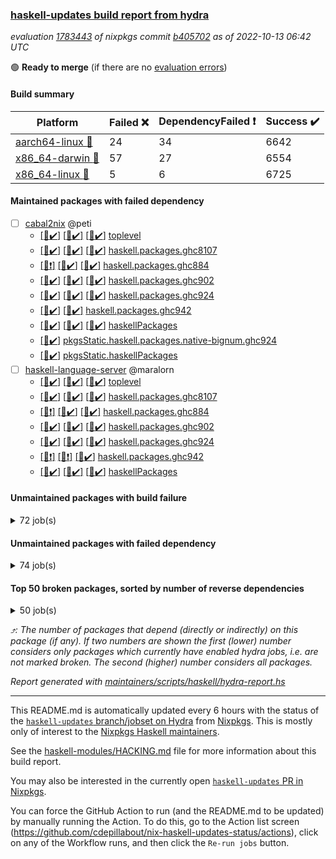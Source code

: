### [haskell-updates build report from hydra](https://hydra.nixos.org/jobset/nixpkgs/haskell-updates)
*evaluation [1783443](https://hydra.nixos.org/eval/1783443) of nixpkgs commit [b405702](https://github.com/NixOS/nixpkgs/commits/b405702c7fd59eff47d90246128c320c28996c7c) as of 2022-10-13 06:42 UTC*

:green_circle: **Ready to merge** (if there are no [evaluation errors](https://hydra.nixos.org/jobset/nixpkgs/haskell-updates))

#### Build summary

 | Platform | Failed :x: | DependencyFailed :heavy_exclamation_mark: | Success :heavy_check_mark: | 
 | --- | --- | --- | --- | 
 | [aarch64-linux :iphone:](https://hydra.nixos.org/eval/1783443?filter=.aarch64-linux) | 24 | 34 | 6642 | 
 | [x86_64-darwin :apple:](https://hydra.nixos.org/eval/1783443?filter=.x86_64-darwin) | 57 | 27 | 6554 | 
 | [x86_64-linux :penguin:](https://hydra.nixos.org/eval/1783443?filter=.x86_64-linux) | 5 | 6 | 6725 | 
#### Maintained packages with failed dependency
- [ ] [cabal2nix](https://hydra.nixos.org/eval/1783443?filter=cabal2nix) @peti
  - [[:iphone::heavy_check_mark:]](https://hydra.nixos.org/build/194839080) [[:apple::heavy_check_mark:]](https://hydra.nixos.org/build/194828679) [[:penguin::heavy_check_mark:]](https://hydra.nixos.org/build/194831332) [toplevel](https://hydra.nixos.org/eval/1783443?filter=cabal2nix)
  - [[:iphone::heavy_check_mark:]](https://hydra.nixos.org/build/194847457) [[:apple::heavy_check_mark:]](https://hydra.nixos.org/build/194843146) [[:penguin::heavy_check_mark:]](https://hydra.nixos.org/build/194838402) [haskell.packages.ghc8107](https://hydra.nixos.org/eval/1783443?filter=haskell.packages.ghc8107.cabal2nix)
  - [[:iphone::heavy_exclamation_mark:]](https://hydra.nixos.org/build/194841069) [[:apple::heavy_check_mark:]](https://hydra.nixos.org/build/194832881) [[:penguin::heavy_check_mark:]](https://hydra.nixos.org/build/194834553) [haskell.packages.ghc884](https://hydra.nixos.org/eval/1783443?filter=haskell.packages.ghc884.cabal2nix)
  - [[:iphone::heavy_check_mark:]](https://hydra.nixos.org/build/194831380) [[:apple::heavy_check_mark:]](https://hydra.nixos.org/build/194828168) [[:penguin::heavy_check_mark:]](https://hydra.nixos.org/build/194828959) [haskell.packages.ghc902](https://hydra.nixos.org/eval/1783443?filter=haskell.packages.ghc902.cabal2nix)
  - [[:iphone::heavy_check_mark:]](https://hydra.nixos.org/build/194846741) [[:apple::heavy_check_mark:]](https://hydra.nixos.org/build/194840011) [[:penguin::heavy_check_mark:]](https://hydra.nixos.org/build/194830971) [haskell.packages.ghc924](https://hydra.nixos.org/eval/1783443?filter=haskell.packages.ghc924.cabal2nix)
  -  [[:apple::heavy_check_mark:]](https://hydra.nixos.org/build/194839214) [[:penguin::heavy_check_mark:]](https://hydra.nixos.org/build/194838473) [haskell.packages.ghc942](https://hydra.nixos.org/eval/1783443?filter=haskell.packages.ghc942.cabal2nix)
  - [[:iphone::heavy_check_mark:]](https://hydra.nixos.org/build/194828184) [[:apple::heavy_check_mark:]](https://hydra.nixos.org/build/194827872) [[:penguin::heavy_check_mark:]](https://hydra.nixos.org/build/194830010) [haskellPackages](https://hydra.nixos.org/eval/1783443?filter=haskellPackages.cabal2nix)
  -   [[:penguin::heavy_check_mark:]](https://hydra.nixos.org/build/194841527) [pkgsStatic.haskell.packages.native-bignum.ghc924](https://hydra.nixos.org/eval/1783443?filter=pkgsStatic.haskell.packages.native-bignum.ghc924.cabal2nix)
  -   [[:penguin::heavy_check_mark:]](https://hydra.nixos.org/build/194836596) [pkgsStatic.haskellPackages](https://hydra.nixos.org/eval/1783443?filter=pkgsStatic.haskellPackages.cabal2nix)
- [ ] [haskell-language-server](https://hydra.nixos.org/eval/1783443?filter=haskell-language-server) @maralorn
  - [[:iphone::heavy_check_mark:]](https://hydra.nixos.org/build/194830211) [[:apple::heavy_check_mark:]](https://hydra.nixos.org/build/194845421) [[:penguin::heavy_check_mark:]](https://hydra.nixos.org/build/194845388) [toplevel](https://hydra.nixos.org/eval/1783443?filter=haskell-language-server)
  - [[:iphone::heavy_check_mark:]](https://hydra.nixos.org/build/194844373) [[:apple::heavy_check_mark:]](https://hydra.nixos.org/build/194847526) [[:penguin::heavy_check_mark:]](https://hydra.nixos.org/build/194844083) [haskell.packages.ghc8107](https://hydra.nixos.org/eval/1783443?filter=haskell.packages.ghc8107.haskell-language-server)
  - [[:iphone::heavy_exclamation_mark:]](https://hydra.nixos.org/build/194838525) [[:apple::heavy_check_mark:]](https://hydra.nixos.org/build/194841290) [[:penguin::heavy_check_mark:]](https://hydra.nixos.org/build/194847881) [haskell.packages.ghc884](https://hydra.nixos.org/eval/1783443?filter=haskell.packages.ghc884.haskell-language-server)
  - [[:iphone::heavy_check_mark:]](https://hydra.nixos.org/build/194836784) [[:apple::heavy_check_mark:]](https://hydra.nixos.org/build/194835598) [[:penguin::heavy_check_mark:]](https://hydra.nixos.org/build/194843414) [haskell.packages.ghc902](https://hydra.nixos.org/eval/1783443?filter=haskell.packages.ghc902.haskell-language-server)
  - [[:iphone::heavy_check_mark:]](https://hydra.nixos.org/build/194844179) [[:apple::heavy_check_mark:]](https://hydra.nixos.org/build/194838443) [[:penguin::heavy_check_mark:]](https://hydra.nixos.org/build/194841439) [haskell.packages.ghc924](https://hydra.nixos.org/eval/1783443?filter=haskell.packages.ghc924.haskell-language-server)
  - [[:iphone::heavy_exclamation_mark:]](https://hydra.nixos.org/build/194836424) [[:apple::heavy_exclamation_mark:]](https://hydra.nixos.org/build/194847869) [[:penguin::heavy_check_mark:]](https://hydra.nixos.org/build/194847291) [haskell.packages.ghc942](https://hydra.nixos.org/eval/1783443?filter=haskell.packages.ghc942.haskell-language-server)
  - [[:iphone::heavy_check_mark:]](https://hydra.nixos.org/build/194848394) [[:apple::heavy_check_mark:]](https://hydra.nixos.org/build/194839481) [[:penguin::heavy_check_mark:]](https://hydra.nixos.org/build/194838790) [haskellPackages](https://hydra.nixos.org/eval/1783443?filter=haskellPackages.haskell-language-server)
#### Unmaintained packages with build failure
<details><summary>72 job(s) </summary>

- [ ] [[:iphone::x:]](https://hydra.nixos.org/build/194839227) [[:apple::heavy_check_mark:]](https://hydra.nixos.org/build/194843520) [[:penguin::heavy_check_mark:]](https://hydra.nixos.org/build/194842676) [haskellPackages.OrderedBits](https://hydra.nixos.org/eval/1783443?filter=haskellPackages.OrderedBits)  :arrow_heading_up: 5 | 36
- [ ] [[:iphone::heavy_check_mark:]](https://hydra.nixos.org/build/194842301) [[:apple::x:]](https://hydra.nixos.org/build/194844682) [[:penguin::heavy_check_mark:]](https://hydra.nixos.org/build/194841823) [haskellPackages.persistent-postgresql](https://hydra.nixos.org/eval/1783443?filter=haskellPackages.persistent-postgresql)  :arrow_heading_up: 5 | 23
- [ ] [[:iphone::x:]](https://hydra.nixos.org/build/194832377) [[:apple::x:]](https://hydra.nixos.org/build/194833262) [[:penguin::x:]](https://hydra.nixos.org/build/194846378) [haskellPackages.hasql-transaction-io](https://hydra.nixos.org/eval/1783443?filter=haskellPackages.hasql-transaction-io)  :arrow_heading_up: 5 | 5
- [ ] [[:iphone::x:]](https://hydra.nixos.org/build/194841385) [[:apple::heavy_check_mark:]](https://hydra.nixos.org/build/194839882) [[:penguin::heavy_check_mark:]](https://hydra.nixos.org/build/194836509) [haskellPackages.hw-json-simd](https://hydra.nixos.org/eval/1783443?filter=haskellPackages.hw-json-simd)  :arrow_heading_up: 4 | 8
- [ ] [[:iphone::x:]](https://hydra.nixos.org/build/194839728) [[:apple::heavy_check_mark:]](https://hydra.nixos.org/build/194837107) [[:penguin::heavy_check_mark:]](https://hydra.nixos.org/build/194846912) [haskellPackages.hw-simd](https://hydra.nixos.org/eval/1783443?filter=haskellPackages.hw-simd)  :arrow_heading_up: 4 | 8
- [ ] [[:iphone::x:]](https://hydra.nixos.org/build/194841391) [[:apple::heavy_check_mark:]](https://hydra.nixos.org/build/194846332) [[:penguin::heavy_check_mark:]](https://hydra.nixos.org/build/194844735) [haskellPackages.long-double](https://hydra.nixos.org/eval/1783443?filter=haskellPackages.long-double)  :arrow_heading_up: 2 | 2
- [ ] [[:iphone::x:]](https://hydra.nixos.org/build/194848276) [[:apple::x:]](https://hydra.nixos.org/build/194848357) [[:penguin::heavy_check_mark:]](https://hydra.nixos.org/build/194846076) [haskellPackages.quic](https://hydra.nixos.org/eval/1783443?filter=haskellPackages.quic)  :arrow_heading_up: 2 | 2
- [ ] [[:iphone::x:]](https://hydra.nixos.org/build/194830647) [[:apple::heavy_check_mark:]](https://hydra.nixos.org/build/194845397) [[:penguin::heavy_check_mark:]](https://hydra.nixos.org/build/194834363) [haskellPackages.freetype2](https://hydra.nixos.org/eval/1783443?filter=haskellPackages.freetype2)  :arrow_heading_up: 1 | 8
- [ ] [[:iphone::x:]](https://hydra.nixos.org/build/194832557) [[:apple::x:]](https://hydra.nixos.org/build/194838170) [[:penguin::heavy_check_mark:]](https://hydra.nixos.org/build/194831937) [haskellPackages.easytensor](https://hydra.nixos.org/eval/1783443?filter=haskellPackages.easytensor)  :arrow_heading_up: 1 | 1
- [ ] [[:iphone::x:]](https://hydra.nixos.org/build/194841001) [[:apple::heavy_check_mark:]](https://hydra.nixos.org/build/194832775) [[:penguin::heavy_check_mark:]](https://hydra.nixos.org/build/194833038) [haskellPackages.nlopt-haskell](https://hydra.nixos.org/eval/1783443?filter=haskellPackages.nlopt-haskell)  :arrow_heading_up: 1 | 1
- [ ] [[:iphone::heavy_check_mark:]](https://hydra.nixos.org/build/194840409) [[:apple::x:]](https://hydra.nixos.org/build/194842783) [[:penguin::heavy_check_mark:]](https://hydra.nixos.org/build/194829118) [haskellPackages.openal-ffi](https://hydra.nixos.org/eval/1783443?filter=haskellPackages.openal-ffi)  :arrow_heading_up: 1 | 1
- [ ] [[:iphone::x:]](https://hydra.nixos.org/build/194833709) [[:apple::x:]](https://hydra.nixos.org/build/194846593) [[:penguin::heavy_check_mark:]](https://hydra.nixos.org/build/194833595) [haskellPackages.swisstable](https://hydra.nixos.org/eval/1783443?filter=haskellPackages.swisstable)  :arrow_heading_up: 1 | 1
- [ ] [[:iphone::x:]](https://hydra.nixos.org/build/194828207) [[:apple::heavy_check_mark:]](https://hydra.nixos.org/build/194843221) [[:penguin::heavy_check_mark:]](https://hydra.nixos.org/build/194843230) [haskellPackages.unicode-properties](https://hydra.nixos.org/eval/1783443?filter=haskellPackages.unicode-properties)  :arrow_heading_up: 1 | 1
- [ ] [[:iphone::x:]](https://hydra.nixos.org/build/194828166) [[:apple::heavy_check_mark:]](https://hydra.nixos.org/build/194829489) [[:penguin::heavy_check_mark:]](https://hydra.nixos.org/build/194847144) [haskellPackages.flatparse](https://hydra.nixos.org/eval/1783443?filter=haskellPackages.flatparse)  :arrow_heading_up: 0 | 15
- [ ] [[:iphone::heavy_check_mark:]](https://hydra.nixos.org/build/194841459) [[:apple::x:]](https://hydra.nixos.org/build/194847585) [[:penguin::heavy_check_mark:]](https://hydra.nixos.org/build/194841798) [haskellPackages.PyF](https://hydra.nixos.org/eval/1783443?filter=haskellPackages.PyF)  :arrow_heading_up: 0 | 4
- [ ] [[:iphone::heavy_check_mark:]](https://hydra.nixos.org/build/194833148) [[:apple::x:]](https://hydra.nixos.org/build/194844474) [[:penguin::heavy_check_mark:]](https://hydra.nixos.org/build/194831253) [haskellPackages.hmidi](https://hydra.nixos.org/eval/1783443?filter=haskellPackages.hmidi)  :arrow_heading_up: 0 | 4
- [ ] [[:iphone::heavy_check_mark:]](https://hydra.nixos.org/build/194835329) [[:apple::x:]](https://hydra.nixos.org/build/194830891) [[:penguin::heavy_check_mark:]](https://hydra.nixos.org/build/194842231) [haskellPackages.posix-socket](https://hydra.nixos.org/eval/1783443?filter=haskellPackages.posix-socket)  :arrow_heading_up: 0 | 2
- [ ] [[:iphone::heavy_check_mark:]](https://hydra.nixos.org/build/194837039) [[:apple::x:]](https://hydra.nixos.org/build/194845942) [[:penguin::heavy_check_mark:]](https://hydra.nixos.org/build/194836260) [haskellPackages.gi-gdkx11](https://hydra.nixos.org/eval/1783443?filter=haskellPackages.gi-gdkx11)  :arrow_heading_up: 0 | 1
- [ ] [[:iphone::heavy_check_mark:]](https://hydra.nixos.org/build/194834280) [[:apple::x:]](https://hydra.nixos.org/build/194841698) [[:penguin::heavy_check_mark:]](https://hydra.nixos.org/build/194844079) [haskellPackages.hamid](https://hydra.nixos.org/eval/1783443?filter=haskellPackages.hamid)  :arrow_heading_up: 0 | 1
- [ ] [[:iphone::heavy_check_mark:]](https://hydra.nixos.org/build/194844491) [[:apple::x:]](https://hydra.nixos.org/build/194842445) [[:penguin::heavy_check_mark:]](https://hydra.nixos.org/build/194842771) [haskellPackages.hmatrix-morpheus](https://hydra.nixos.org/eval/1783443?filter=haskellPackages.hmatrix-morpheus)  :arrow_heading_up: 0 | 1
- [ ] [[:iphone::heavy_check_mark:]](https://hydra.nixos.org/build/194847204) [[:apple::x:]](https://hydra.nixos.org/build/194829996) [[:penguin::heavy_check_mark:]](https://hydra.nixos.org/build/194829930) [haskellPackages.huckleberry](https://hydra.nixos.org/eval/1783443?filter=haskellPackages.huckleberry)  :arrow_heading_up: 0 | 1
- [ ] [[:iphone::x:]](https://hydra.nixos.org/build/194843483) [[:apple::heavy_check_mark:]](https://hydra.nixos.org/build/194828891) [[:penguin::heavy_check_mark:]](https://hydra.nixos.org/build/194846109) [haskellPackages.picosat](https://hydra.nixos.org/eval/1783443?filter=haskellPackages.picosat)  :arrow_heading_up: 0 | 1
- [ ] [[:iphone::heavy_check_mark:]](https://hydra.nixos.org/build/194832541) [[:apple::x:]](https://hydra.nixos.org/build/194845484) [[:penguin::heavy_check_mark:]](https://hydra.nixos.org/build/194830635) [haskellPackages.select](https://hydra.nixos.org/eval/1783443?filter=haskellPackages.select)  :arrow_heading_up: 0 | 1
- [ ] [[:iphone::heavy_check_mark:]](https://hydra.nixos.org/build/194844152) [[:apple::x:]](https://hydra.nixos.org/build/194832427) [[:penguin::heavy_check_mark:]](https://hydra.nixos.org/build/194847862) [haskellPackages.sysinfo](https://hydra.nixos.org/eval/1783443?filter=haskellPackages.sysinfo)  :arrow_heading_up: 0 | 1
- [ ] [[:iphone::heavy_check_mark:]](https://hydra.nixos.org/build/194841478) [[:apple::x:]](https://hydra.nixos.org/build/194844291) [[:penguin::heavy_check_mark:]](https://hydra.nixos.org/build/194847493) [haskellPackages.FractalArt](https://hydra.nixos.org/eval/1783443?filter=haskellPackages.FractalArt) 
- [ ] [[:iphone::x:]](https://hydra.nixos.org/build/194838610) [[:apple::heavy_check_mark:]](https://hydra.nixos.org/build/194838069) [[:penguin::heavy_check_mark:]](https://hydra.nixos.org/build/194845706) [haskellPackages.HsASA](https://hydra.nixos.org/eval/1783443?filter=haskellPackages.HsASA) 
- [ ] [[:iphone::x:]](https://hydra.nixos.org/build/194834111) [[:apple::x:]](https://hydra.nixos.org/build/194838447) [[:penguin::x:]](https://hydra.nixos.org/build/194832042) [haskellPackages.SDL-mpeg](https://hydra.nixos.org/eval/1783443?filter=haskellPackages.SDL-mpeg) 
- [ ] [[:iphone::heavy_check_mark:]](https://hydra.nixos.org/build/194841460) [[:apple::x:]](https://hydra.nixos.org/build/194842497) [[:penguin::heavy_check_mark:]](https://hydra.nixos.org/build/194844326) [haskellPackages.chiphunk](https://hydra.nixos.org/eval/1783443?filter=haskellPackages.chiphunk) 
- [ ] [[:iphone::x:]](https://hydra.nixos.org/build/194837867) [[:apple::heavy_check_mark:]](https://hydra.nixos.org/build/194841432) [[:penguin::heavy_check_mark:]](https://hydra.nixos.org/build/194829160) [haskellPackages.comfort-fftw](https://hydra.nixos.org/eval/1783443?filter=haskellPackages.comfort-fftw) 
- [ ] [[:iphone::heavy_check_mark:]](https://hydra.nixos.org/build/194833118) [[:apple::x:]](https://hydra.nixos.org/build/194843360) [[:penguin::heavy_check_mark:]](https://hydra.nixos.org/build/194837059) [haskellPackages.diskhash](https://hydra.nixos.org/eval/1783443?filter=haskellPackages.diskhash) 
- [ ] [[:iphone::heavy_check_mark:]](https://hydra.nixos.org/build/194836538) [[:apple::x:]](https://hydra.nixos.org/build/194839691) [[:penguin::heavy_check_mark:]](https://hydra.nixos.org/build/194830093) [haskellPackages.epub-tools](https://hydra.nixos.org/eval/1783443?filter=haskellPackages.epub-tools) 
- [ ] [[:iphone::heavy_check_mark:]](https://hydra.nixos.org/build/194840879) [[:apple::x:]](https://hydra.nixos.org/build/194838624) [[:penguin::heavy_check_mark:]](https://hydra.nixos.org/build/194844548) [haskellPackages.fudgets](https://hydra.nixos.org/eval/1783443?filter=haskellPackages.fudgets) 
- [ ] [[:iphone::heavy_check_mark:]](https://hydra.nixos.org/build/194835666) [[:apple::x:]](https://hydra.nixos.org/build/194844077) [[:penguin::heavy_check_mark:]](https://hydra.nixos.org/build/194841174) [haskellPackages.gerrit](https://hydra.nixos.org/eval/1783443?filter=haskellPackages.gerrit) 
- [ ] [[:iphone::heavy_check_mark:]](https://hydra.nixos.org/build/194838116) [[:apple::x:]](https://hydra.nixos.org/build/194842320) [[:penguin::heavy_check_mark:]](https://hydra.nixos.org/build/194830226) [haskellPackages.ghc-gc-hook](https://hydra.nixos.org/eval/1783443?filter=haskellPackages.ghc-gc-hook) 
- [ ] [[:apple::x:]](https://hydra.nixos.org/build/194844457) [haskellPackages.gi-gtkosxapplication](https://hydra.nixos.org/eval/1783443?filter=haskellPackages.gi-gtkosxapplication) 
- [ ] [[:iphone::x:]](https://hydra.nixos.org/build/194832611) [[:penguin::heavy_check_mark:]](https://hydra.nixos.org/build/194839300) [haskellPackages.gnome-keyring](https://hydra.nixos.org/eval/1783443?filter=haskellPackages.gnome-keyring) 
- [ ] [[:apple::x:]](https://hydra.nixos.org/build/194839099) [haskellPackages.gtk-mac-integration](https://hydra.nixos.org/eval/1783443?filter=haskellPackages.gtk-mac-integration) 
- [ ] [[:iphone::heavy_check_mark:]](https://hydra.nixos.org/build/194838816) [[:apple::x:]](https://hydra.nixos.org/build/194838361) [[:penguin::heavy_check_mark:]](https://hydra.nixos.org/build/194837101) [haskellPackages.gtk-traymanager](https://hydra.nixos.org/eval/1783443?filter=haskellPackages.gtk-traymanager) 
- [ ] [[:apple::x:]](https://hydra.nixos.org/build/194838148) [haskellPackages.gtk3-mac-integration](https://hydra.nixos.org/eval/1783443?filter=haskellPackages.gtk3-mac-integration) 
- [ ] [[:iphone::heavy_check_mark:]](https://hydra.nixos.org/build/194840280) [[:apple::x:]](https://hydra.nixos.org/build/194846523) [[:penguin::heavy_check_mark:]](https://hydra.nixos.org/build/194832823) [haskellPackages.hid](https://hydra.nixos.org/eval/1783443?filter=haskellPackages.hid) 
- [ ] [[:iphone::heavy_check_mark:]](https://hydra.nixos.org/build/194838049) [[:apple::x:]](https://hydra.nixos.org/build/194844957) [[:penguin::heavy_check_mark:]](https://hydra.nixos.org/build/194833950) [haskellPackages.highlight](https://hydra.nixos.org/eval/1783443?filter=haskellPackages.highlight) 
- [ ] [[:iphone::heavy_check_mark:]](https://hydra.nixos.org/build/194842405) [[:apple::x:]](https://hydra.nixos.org/build/194845606) [[:penguin::heavy_check_mark:]](https://hydra.nixos.org/build/194838384) [haskellPackages.hsshellscript](https://hydra.nixos.org/eval/1783443?filter=haskellPackages.hsshellscript) 
- [ ] [[:iphone::heavy_check_mark:]](https://hydra.nixos.org/build/194845382) [[:apple::x:]](https://hydra.nixos.org/build/194838169) [[:penguin::heavy_check_mark:]](https://hydra.nixos.org/build/194845563) [haskellPackages.hssourceinfo](https://hydra.nixos.org/eval/1783443?filter=haskellPackages.hssourceinfo) 
- [ ] [[:iphone::heavy_check_mark:]](https://hydra.nixos.org/build/194831787) [[:apple::x:]](https://hydra.nixos.org/build/194837241) [[:penguin::heavy_check_mark:]](https://hydra.nixos.org/build/194843471) [haskellPackages.interprocess](https://hydra.nixos.org/eval/1783443?filter=haskellPackages.interprocess) 
- [ ] [[:iphone::heavy_check_mark:]](https://hydra.nixos.org/build/194844392) [[:apple::x:]](https://hydra.nixos.org/build/194833246) [[:penguin::heavy_check_mark:]](https://hydra.nixos.org/build/194847049) [haskellPackages.intricacy](https://hydra.nixos.org/eval/1783443?filter=haskellPackages.intricacy) 
- [ ] [[:iphone::heavy_check_mark:]](https://hydra.nixos.org/build/194829915) [[:apple::x:]](https://hydra.nixos.org/build/194834097) [[:penguin::heavy_check_mark:]](https://hydra.nixos.org/build/194832616) [haskellPackages.ipcvar](https://hydra.nixos.org/eval/1783443?filter=haskellPackages.ipcvar) 
- [ ] [[:iphone::x:]](https://hydra.nixos.org/build/194839458) [[:apple::heavy_check_mark:]](https://hydra.nixos.org/build/194837826) [[:penguin::heavy_check_mark:]](https://hydra.nixos.org/build/194835304) [haskellPackages.jammittools](https://hydra.nixos.org/eval/1783443?filter=haskellPackages.jammittools) 
- [ ] [[:apple::x:]](https://hydra.nixos.org/build/194836266) [haskellPackages.kqueue](https://hydra.nixos.org/eval/1783443?filter=haskellPackages.kqueue) 
- [ ] [[:iphone::heavy_check_mark:]](https://hydra.nixos.org/build/194839785) [[:apple::x:]](https://hydra.nixos.org/build/194845406) [[:penguin::heavy_check_mark:]](https://hydra.nixos.org/build/194831239) [haskellPackages.linux-framebuffer](https://hydra.nixos.org/eval/1783443?filter=haskellPackages.linux-framebuffer) 
- [ ] [[:iphone::heavy_check_mark:]](https://hydra.nixos.org/build/194844777) [[:apple::x:]](https://hydra.nixos.org/build/194836444) [[:penguin::heavy_check_mark:]](https://hydra.nixos.org/build/194837151) [haskellPackages.mediawiki2latex](https://hydra.nixos.org/eval/1783443?filter=haskellPackages.mediawiki2latex) 
- [ ] [[:iphone::heavy_check_mark:]](https://hydra.nixos.org/build/194839625) [[:apple::x:]](https://hydra.nixos.org/build/194834056) [[:penguin::heavy_check_mark:]](https://hydra.nixos.org/build/194830399) [haskellPackages.memfd](https://hydra.nixos.org/eval/1783443?filter=haskellPackages.memfd) 
- [ ] [[:iphone::heavy_check_mark:]](https://hydra.nixos.org/build/194838708) [[:apple::x:]](https://hydra.nixos.org/build/194834147) [[:penguin::heavy_check_mark:]](https://hydra.nixos.org/build/194832300) [haskellPackages.mercury-api](https://hydra.nixos.org/eval/1783443?filter=haskellPackages.mercury-api) 
- [ ] [[:iphone::heavy_check_mark:]](https://hydra.nixos.org/build/194845897) [[:apple::x:]](https://hydra.nixos.org/build/194845247) [[:penguin::heavy_check_mark:]](https://hydra.nixos.org/build/194831133) [haskellPackages.nano-cryptr](https://hydra.nixos.org/eval/1783443?filter=haskellPackages.nano-cryptr) 
- [ ] [[:iphone::heavy_check_mark:]](https://hydra.nixos.org/build/194847334) [[:apple::x:]](https://hydra.nixos.org/build/194844670) [[:penguin::heavy_check_mark:]](https://hydra.nixos.org/build/194834352) [haskellPackages.nix-serve-ng](https://hydra.nixos.org/eval/1783443?filter=haskellPackages.nix-serve-ng) 
- [ ] [[:iphone::heavy_check_mark:]](https://hydra.nixos.org/build/194832725) [[:apple::x:]](https://hydra.nixos.org/build/194847813) [[:penguin::heavy_check_mark:]](https://hydra.nixos.org/build/194832691) [haskellPackages.phatsort](https://hydra.nixos.org/eval/1783443?filter=haskellPackages.phatsort) 
- [ ] [[:iphone::heavy_check_mark:]](https://hydra.nixos.org/build/194842617) [[:apple::x:]](https://hydra.nixos.org/build/194839656) [[:penguin::heavy_check_mark:]](https://hydra.nixos.org/build/194846875) [haskellPackages.ping-wrapper](https://hydra.nixos.org/eval/1783443?filter=haskellPackages.ping-wrapper) 
- [ ] [[:iphone::x:]](https://hydra.nixos.org/build/194833197) [[:apple::x:]](https://hydra.nixos.org/build/194844445) [[:penguin::x:]](https://hydra.nixos.org/build/194847757) [haskellPackages.posit](https://hydra.nixos.org/eval/1783443?filter=haskellPackages.posit) 
- [ ] [[:iphone::heavy_check_mark:]](https://hydra.nixos.org/build/194842643) [[:apple::x:]](https://hydra.nixos.org/build/194830264) [[:penguin::heavy_check_mark:]](https://hydra.nixos.org/build/194836394) [haskellPackages.posix-timer](https://hydra.nixos.org/eval/1783443?filter=haskellPackages.posix-timer) 
- [ ] [[:iphone::heavy_check_mark:]](https://hydra.nixos.org/build/194840371) [[:apple::x:]](https://hydra.nixos.org/build/194839496) [[:penguin::heavy_check_mark:]](https://hydra.nixos.org/build/194831652) [haskellPackages.procex](https://hydra.nixos.org/eval/1783443?filter=haskellPackages.procex) 
- [ ] [[:iphone::heavy_check_mark:]](https://hydra.nixos.org/build/194831962) [[:apple::x:]](https://hydra.nixos.org/build/194842724) [[:penguin::heavy_check_mark:]](https://hydra.nixos.org/build/194835307) [haskellPackages.pthread](https://hydra.nixos.org/eval/1783443?filter=haskellPackages.pthread) 
- [ ] [[:iphone::x:]](https://hydra.nixos.org/build/194840172) [[:apple::heavy_check_mark:]](https://hydra.nixos.org/build/194842754) [[:penguin::heavy_check_mark:]](https://hydra.nixos.org/build/194838352) [haskellPackages.risc386](https://hydra.nixos.org/eval/1783443?filter=haskellPackages.risc386) 
- [ ] [[:iphone::x:]](https://hydra.nixos.org/build/194841604) [[:apple::x:]](https://hydra.nixos.org/build/194846496) [[:penguin::x:]](https://hydra.nixos.org/build/194828533) [haskellPackages.satchmo-backends](https://hydra.nixos.org/eval/1783443?filter=haskellPackages.satchmo-backends) 
- [ ] [[:iphone::x:]](https://hydra.nixos.org/build/194830557) [[:apple::x:]](https://hydra.nixos.org/build/194833800) [[:penguin::x:]](https://hydra.nixos.org/build/194834628) [haskellPackages.satchmo-minisat](https://hydra.nixos.org/eval/1783443?filter=haskellPackages.satchmo-minisat) 
- [ ] [[:iphone::heavy_check_mark:]](https://hydra.nixos.org/build/194842531) [[:apple::x:]](https://hydra.nixos.org/build/194848209) [[:penguin::heavy_check_mark:]](https://hydra.nixos.org/build/194835078) [haskellPackages.sfml-audio](https://hydra.nixos.org/eval/1783443?filter=haskellPackages.sfml-audio) 
- [ ] [[:iphone::heavy_check_mark:]](https://hydra.nixos.org/build/194845306) [[:apple::x:]](https://hydra.nixos.org/build/194848005) [[:penguin::heavy_check_mark:]](https://hydra.nixos.org/build/194847926) [haskellPackages.skews](https://hydra.nixos.org/eval/1783443?filter=haskellPackages.skews) 
- [ ] [[:iphone::x:]](https://hydra.nixos.org/build/194840059) [[:apple::x:]](https://hydra.nixos.org/build/194844685) [[:penguin::heavy_check_mark:]](https://hydra.nixos.org/build/194845090) [haskellPackages.slugify](https://hydra.nixos.org/eval/1783443?filter=haskellPackages.slugify) 
- [ ] [[:iphone::heavy_check_mark:]](https://hydra.nixos.org/build/194833832) [[:apple::x:]](https://hydra.nixos.org/build/194837451) [[:penguin::heavy_check_mark:]](https://hydra.nixos.org/build/194833890) [haskellPackages.tailfile-hinotify](https://hydra.nixos.org/eval/1783443?filter=haskellPackages.tailfile-hinotify) 
- [ ] [[:iphone::x:]](https://hydra.nixos.org/build/194828616) [[:apple::heavy_check_mark:]](https://hydra.nixos.org/build/194833085) [[:penguin::heavy_check_mark:]](https://hydra.nixos.org/build/194844046) [haskellPackages.wiringPi](https://hydra.nixos.org/eval/1783443?filter=haskellPackages.wiringPi) 
- [ ] [[:iphone::heavy_check_mark:]](https://hydra.nixos.org/build/194832579) [[:apple::x:]](https://hydra.nixos.org/build/194841095) [[:penguin::heavy_check_mark:]](https://hydra.nixos.org/build/194833053) [haskellPackages.xmonad-utils](https://hydra.nixos.org/eval/1783443?filter=haskellPackages.xmonad-utils) 
- [ ] [[:iphone::heavy_check_mark:]](https://hydra.nixos.org/build/194841252) [[:apple::x:]](https://hydra.nixos.org/build/194841295) [[:penguin::heavy_check_mark:]](https://hydra.nixos.org/build/194837266) [haskellPackages.yoga](https://hydra.nixos.org/eval/1783443?filter=haskellPackages.yoga) 
- [ ] [[:iphone::heavy_check_mark:]](https://hydra.nixos.org/build/194834242) [[:apple::x:]](https://hydra.nixos.org/build/194827994) [[:penguin::heavy_check_mark:]](https://hydra.nixos.org/build/194845139) [haskellPackages.zot](https://hydra.nixos.org/eval/1783443?filter=haskellPackages.zot) 
- [ ] [[:iphone::heavy_check_mark:]](https://hydra.nixos.org/build/194845229) [[:apple::x:]](https://hydra.nixos.org/build/194828574) [[:penguin::heavy_check_mark:]](https://hydra.nixos.org/build/194846992) [haskellPackages.zxcvbn-c](https://hydra.nixos.org/eval/1783443?filter=haskellPackages.zxcvbn-c) 
</details>

#### Unmaintained packages with failed dependency
<details><summary>74 job(s) </summary>

- [ ] [ghc-lib-parser-ex](https://hydra.nixos.org/eval/1783443?filter=ghc-lib-parser-ex)  :arrow_heading_up: 17 | 38
  - [[:iphone::heavy_check_mark:]](https://hydra.nixos.org/build/194834337) [[:apple::heavy_check_mark:]](https://hydra.nixos.org/build/194843027) [[:penguin::heavy_check_mark:]](https://hydra.nixos.org/build/194839839) [haskell.packages.ghc8107](https://hydra.nixos.org/eval/1783443?filter=haskell.packages.ghc8107.ghc-lib-parser-ex)
  - [[:iphone::heavy_exclamation_mark:]](https://hydra.nixos.org/build/194847882) [[:apple::heavy_check_mark:]](https://hydra.nixos.org/build/194835466) [[:penguin::heavy_check_mark:]](https://hydra.nixos.org/build/194836557) [haskell.packages.ghc884](https://hydra.nixos.org/eval/1783443?filter=haskell.packages.ghc884.ghc-lib-parser-ex)
  - [[:iphone::heavy_check_mark:]](https://hydra.nixos.org/build/194844562) [[:apple::heavy_check_mark:]](https://hydra.nixos.org/build/194838672) [[:penguin::heavy_check_mark:]](https://hydra.nixos.org/build/194843489) [haskell.packages.ghc902](https://hydra.nixos.org/eval/1783443?filter=haskell.packages.ghc902.ghc-lib-parser-ex)
  - [[:iphone::heavy_check_mark:]](https://hydra.nixos.org/build/194838792) [[:apple::heavy_check_mark:]](https://hydra.nixos.org/build/194838841) [[:penguin::heavy_check_mark:]](https://hydra.nixos.org/build/194835580) [haskell.packages.ghc924](https://hydra.nixos.org/eval/1783443?filter=haskell.packages.ghc924.ghc-lib-parser-ex)
  - [[:iphone::heavy_check_mark:]](https://hydra.nixos.org/build/194833468) [[:apple::heavy_check_mark:]](https://hydra.nixos.org/build/194836640) [[:penguin::heavy_check_mark:]](https://hydra.nixos.org/build/194837129) [haskell.packages.ghc942](https://hydra.nixos.org/eval/1783443?filter=haskell.packages.ghc942.ghc-lib-parser-ex)
  - [[:iphone::heavy_check_mark:]](https://hydra.nixos.org/build/194847105) [[:apple::heavy_check_mark:]](https://hydra.nixos.org/build/194843661) [[:penguin::heavy_check_mark:]](https://hydra.nixos.org/build/194837595) [haskellPackages](https://hydra.nixos.org/eval/1783443?filter=haskellPackages.ghc-lib-parser-ex)
- [ ] [[:iphone::heavy_check_mark:]](https://hydra.nixos.org/build/194837286) [[:apple::heavy_exclamation_mark:]](https://hydra.nixos.org/build/194829088) [[:penguin::heavy_check_mark:]](https://hydra.nixos.org/build/194830424) [haskellPackages.esqueleto](https://hydra.nixos.org/eval/1783443?filter=haskellPackages.esqueleto)  :arrow_heading_up: 5 | 21
- [ ] [[:iphone::heavy_exclamation_mark:]](https://hydra.nixos.org/build/194835493) [[:apple::heavy_check_mark:]](https://hydra.nixos.org/build/194829777) [[:penguin::heavy_check_mark:]](https://hydra.nixos.org/build/194834790) [haskellPackages.PrimitiveArray](https://hydra.nixos.org/eval/1783443?filter=haskellPackages.PrimitiveArray)  :arrow_heading_up: 4 | 35
- [ ] [hpack](https://hydra.nixos.org/eval/1783443?filter=hpack)  :arrow_heading_up: 4 | 14
  - [[:iphone::heavy_check_mark:]](https://hydra.nixos.org/build/194839726) [[:apple::heavy_check_mark:]](https://hydra.nixos.org/build/194839479) [[:penguin::heavy_check_mark:]](https://hydra.nixos.org/build/194835099) [toplevel](https://hydra.nixos.org/eval/1783443?filter=hpack)
  - [[:iphone::heavy_check_mark:]](https://hydra.nixos.org/build/194837141) [[:apple::heavy_check_mark:]](https://hydra.nixos.org/build/194837060) [[:penguin::heavy_check_mark:]](https://hydra.nixos.org/build/194848287) [haskell.packages.ghc8107](https://hydra.nixos.org/eval/1783443?filter=haskell.packages.ghc8107.hpack)
  - [[:iphone::heavy_exclamation_mark:]](https://hydra.nixos.org/build/194847906) [[:apple::heavy_check_mark:]](https://hydra.nixos.org/build/194843023) [[:penguin::heavy_check_mark:]](https://hydra.nixos.org/build/194834250) [haskell.packages.ghc884](https://hydra.nixos.org/eval/1783443?filter=haskell.packages.ghc884.hpack)
  - [[:iphone::heavy_check_mark:]](https://hydra.nixos.org/build/194846861) [[:apple::heavy_check_mark:]](https://hydra.nixos.org/build/194847268) [[:penguin::heavy_check_mark:]](https://hydra.nixos.org/build/194846273) [haskell.packages.ghc902](https://hydra.nixos.org/eval/1783443?filter=haskell.packages.ghc902.hpack)
  - [[:iphone::heavy_check_mark:]](https://hydra.nixos.org/build/194844081) [[:apple::heavy_check_mark:]](https://hydra.nixos.org/build/194837659) [[:penguin::heavy_check_mark:]](https://hydra.nixos.org/build/194837916) [haskell.packages.ghc924](https://hydra.nixos.org/eval/1783443?filter=haskell.packages.ghc924.hpack)
  - [[:iphone::heavy_exclamation_mark:]](https://hydra.nixos.org/build/194839955) [[:apple::heavy_check_mark:]](https://hydra.nixos.org/build/194836667) [[:penguin::heavy_check_mark:]](https://hydra.nixos.org/build/194839020) [haskell.packages.ghc942](https://hydra.nixos.org/eval/1783443?filter=haskell.packages.ghc942.hpack)
  - [[:iphone::heavy_check_mark:]](https://hydra.nixos.org/build/194836108) [[:apple::heavy_check_mark:]](https://hydra.nixos.org/build/194840095) [[:penguin::heavy_check_mark:]](https://hydra.nixos.org/build/194835956) [haskellPackages](https://hydra.nixos.org/eval/1783443?filter=haskellPackages.hpack)
- [ ] [[:iphone::heavy_exclamation_mark:]](https://hydra.nixos.org/build/194831394) [[:apple::heavy_exclamation_mark:]](https://hydra.nixos.org/build/194833677) [[:penguin::heavy_exclamation_mark:]](https://hydra.nixos.org/build/194836645) [haskellPackages.hasql-streams-core](https://hydra.nixos.org/eval/1783443?filter=haskellPackages.hasql-streams-core)  :arrow_heading_up: 4 | 4
- [ ] [[:iphone::heavy_exclamation_mark:]](https://hydra.nixos.org/build/194830933) [[:apple::heavy_check_mark:]](https://hydra.nixos.org/build/194833003) [[:penguin::heavy_check_mark:]](https://hydra.nixos.org/build/194845208) [haskellPackages.BiobaseTypes](https://hydra.nixos.org/eval/1783443?filter=haskellPackages.BiobaseTypes)  :arrow_heading_up: 3 | 21
- [ ] [[:iphone::heavy_exclamation_mark:]](https://hydra.nixos.org/build/194834823) [[:apple::heavy_check_mark:]](https://hydra.nixos.org/build/194838245) [[:penguin::heavy_check_mark:]](https://hydra.nixos.org/build/194834094) [haskellPackages.hw-json-standard-cursor](https://hydra.nixos.org/eval/1783443?filter=haskellPackages.hw-json-standard-cursor)  :arrow_heading_up: 2 | 6
- [ ] [[:iphone::heavy_exclamation_mark:]](https://hydra.nixos.org/build/194848036) [[:apple::heavy_check_mark:]](https://hydra.nixos.org/build/194838989) [[:penguin::heavy_check_mark:]](https://hydra.nixos.org/build/194840770) [haskellPackages.hw-json-simple-cursor](https://hydra.nixos.org/eval/1783443?filter=haskellPackages.hw-json-simple-cursor)  :arrow_heading_up: 2 | 4
- [ ] [[:iphone::heavy_exclamation_mark:]](https://hydra.nixos.org/build/194829219) [[:apple::heavy_check_mark:]](https://hydra.nixos.org/build/194829103) [[:penguin::heavy_check_mark:]](https://hydra.nixos.org/build/194832178) [haskellPackages.BiobaseENA](https://hydra.nixos.org/eval/1783443?filter=haskellPackages.BiobaseENA)  :arrow_heading_up: 1 | 18
- [ ] [hoogle](https://hydra.nixos.org/eval/1783443?filter=hoogle)  :arrow_heading_up: 1 | 3
  - [[:iphone::heavy_check_mark:]](https://hydra.nixos.org/build/194836269) [[:apple::heavy_check_mark:]](https://hydra.nixos.org/build/194844394) [[:penguin::heavy_check_mark:]](https://hydra.nixos.org/build/194835506) [haskell.packages.ghc8107](https://hydra.nixos.org/eval/1783443?filter=haskell.packages.ghc8107.hoogle)
  - [[:iphone::heavy_exclamation_mark:]](https://hydra.nixos.org/build/194839962) [[:apple::heavy_check_mark:]](https://hydra.nixos.org/build/194836742) [[:penguin::heavy_check_mark:]](https://hydra.nixos.org/build/194846304) [haskell.packages.ghc884](https://hydra.nixos.org/eval/1783443?filter=haskell.packages.ghc884.hoogle)
  - [[:iphone::heavy_check_mark:]](https://hydra.nixos.org/build/194833535) [[:apple::heavy_check_mark:]](https://hydra.nixos.org/build/194828575) [[:penguin::heavy_check_mark:]](https://hydra.nixos.org/build/194840384) [haskell.packages.ghc902](https://hydra.nixos.org/eval/1783443?filter=haskell.packages.ghc902.hoogle)
  - [[:iphone::heavy_check_mark:]](https://hydra.nixos.org/build/194841301) [[:apple::heavy_check_mark:]](https://hydra.nixos.org/build/194848347) [[:penguin::heavy_check_mark:]](https://hydra.nixos.org/build/194834034) [haskell.packages.ghc924](https://hydra.nixos.org/eval/1783443?filter=haskell.packages.ghc924.hoogle)
  - [[:iphone::heavy_exclamation_mark:]](https://hydra.nixos.org/build/194833021) [[:apple::heavy_exclamation_mark:]](https://hydra.nixos.org/build/194837628) [[:penguin::heavy_check_mark:]](https://hydra.nixos.org/build/194836869) [haskell.packages.ghc942](https://hydra.nixos.org/eval/1783443?filter=haskell.packages.ghc942.hoogle)
  - [[:iphone::heavy_check_mark:]](https://hydra.nixos.org/build/194843227) [[:apple::heavy_check_mark:]](https://hydra.nixos.org/build/194843190) [[:penguin::heavy_check_mark:]](https://hydra.nixos.org/build/194842033) [haskellPackages](https://hydra.nixos.org/eval/1783443?filter=haskellPackages.hoogle)
- [ ] [[:iphone::heavy_exclamation_mark:]](https://hydra.nixos.org/build/194846185) [[:apple::heavy_check_mark:]](https://hydra.nixos.org/build/194834240) [[:penguin::heavy_check_mark:]](https://hydra.nixos.org/build/194833215) [haskellPackages.hw-json](https://hydra.nixos.org/eval/1783443?filter=haskellPackages.hw-json)  :arrow_heading_up: 1 | 3
- [ ] [[:iphone::heavy_exclamation_mark:]](https://hydra.nixos.org/build/194842130) [[:apple::heavy_exclamation_mark:]](https://hydra.nixos.org/build/194843045) [[:penguin::heavy_check_mark:]](https://hydra.nixos.org/build/194833047) [haskellPackages.http3](https://hydra.nixos.org/eval/1783443?filter=haskellPackages.http3)  :arrow_heading_up: 1 | 1
- [ ] [[:iphone::heavy_check_mark:]](https://hydra.nixos.org/build/194838898) [[:apple::heavy_exclamation_mark:]](https://hydra.nixos.org/build/194837225) [[:penguin::heavy_check_mark:]](https://hydra.nixos.org/build/194835095) [haskellPackages.persistent-postgresql-streaming](https://hydra.nixos.org/eval/1783443?filter=haskellPackages.persistent-postgresql-streaming)  :arrow_heading_up: 1 | 1
- [ ] [[:iphone::heavy_check_mark:]](https://hydra.nixos.org/build/194846688) [[:apple::heavy_exclamation_mark:]](https://hydra.nixos.org/build/194832384) [[:penguin::heavy_check_mark:]](https://hydra.nixos.org/build/194840182) [haskellPackages.wss-client](https://hydra.nixos.org/eval/1783443?filter=haskellPackages.wss-client)  :arrow_heading_up: 1 | 1
- [ ] [[:iphone::heavy_exclamation_mark:]](https://hydra.nixos.org/build/194835631) [[:apple::heavy_check_mark:]](https://hydra.nixos.org/build/194847627) [[:penguin::heavy_check_mark:]](https://hydra.nixos.org/build/194834994) [haskellPackages.BiobaseXNA](https://hydra.nixos.org/eval/1783443?filter=haskellPackages.BiobaseXNA)  :arrow_heading_up: 0 | 17
- [ ] [[:iphone::heavy_exclamation_mark:]](https://hydra.nixos.org/build/194839299) [[:apple::heavy_check_mark:]](https://hydra.nixos.org/build/194834534) [[:penguin::heavy_check_mark:]](https://hydra.nixos.org/build/194846987) [haskellPackages.BiobaseFasta](https://hydra.nixos.org/eval/1783443?filter=haskellPackages.BiobaseFasta)  :arrow_heading_up: 0 | 3
- [ ] [[:iphone::heavy_exclamation_mark:]](https://hydra.nixos.org/build/194840219) [[:apple::heavy_check_mark:]](https://hydra.nixos.org/build/194844594) [[:penguin::heavy_check_mark:]](https://hydra.nixos.org/build/194837669) [haskellPackages.hw-dsv](https://hydra.nixos.org/eval/1783443?filter=haskellPackages.hw-dsv)  :arrow_heading_up: 0 | 3
- [ ] [[:iphone::heavy_exclamation_mark:]](https://hydra.nixos.org/build/194828661) [[:apple::heavy_check_mark:]](https://hydra.nixos.org/build/194841634) [[:penguin::heavy_check_mark:]](https://hydra.nixos.org/build/194837061) [haskellPackages.hw-json-lens](https://hydra.nixos.org/eval/1783443?filter=haskellPackages.hw-json-lens)  :arrow_heading_up: 0 | 1
- [ ] [[:iphone::heavy_check_mark:]](https://hydra.nixos.org/build/194843790) [[:apple::heavy_exclamation_mark:]](https://hydra.nixos.org/build/194843543) [[:penguin::heavy_check_mark:]](https://hydra.nixos.org/build/194837430) [haskellPackages.snaplet-persistent](https://hydra.nixos.org/eval/1783443?filter=haskellPackages.snaplet-persistent)  :arrow_heading_up: 0 | 1
- [ ] [[:iphone::heavy_exclamation_mark:]](https://hydra.nixos.org/build/194827979) [[:apple::heavy_check_mark:]](https://hydra.nixos.org/build/194837846) [[:penguin::heavy_check_mark:]](https://hydra.nixos.org/build/194841759) [haskellPackages.align-audio](https://hydra.nixos.org/eval/1783443?filter=haskellPackages.align-audio) 
- [ ] [[:iphone::heavy_check_mark:]](https://hydra.nixos.org/build/194842653) [[:apple::heavy_exclamation_mark:]](https://hydra.nixos.org/build/194837608) [[:penguin::heavy_check_mark:]](https://hydra.nixos.org/build/194845080) [haskellPackages.bcp47-orphans](https://hydra.nixos.org/eval/1783443?filter=haskellPackages.bcp47-orphans) 
- [ ] [bootGhcjs](https://hydra.nixos.org/eval/1783443?filter=bootGhcjs) 
  - [[:iphone::heavy_check_mark:]](https://hydra.nixos.org/build/194833233) [[:apple::heavy_exclamation_mark:]](https://hydra.nixos.org/build/194833486) [[:penguin::heavy_check_mark:]](https://hydra.nixos.org/build/194843116) [haskell.compiler.ghcjs](https://hydra.nixos.org/eval/1783443?filter=haskell.compiler.ghcjs.bootGhcjs)
  - [[:iphone::heavy_check_mark:]](https://hydra.nixos.org/build/194835597) [[:apple::heavy_exclamation_mark:]](https://hydra.nixos.org/build/194840777) [[:penguin::heavy_check_mark:]](https://hydra.nixos.org/build/194839298) [haskell.compiler.ghcjs810](https://hydra.nixos.org/eval/1783443?filter=haskell.compiler.ghcjs810.bootGhcjs)
- [ ] [cabal2nix-unstable](https://hydra.nixos.org/eval/1783443?filter=cabal2nix-unstable) 
  - [[:iphone::heavy_check_mark:]](https://hydra.nixos.org/build/195142711) [[:apple::heavy_check_mark:]](https://hydra.nixos.org/build/195142715) [[:penguin::heavy_check_mark:]](https://hydra.nixos.org/build/195142708) [haskell.packages.ghc8107](https://hydra.nixos.org/eval/1783443?filter=haskell.packages.ghc8107.cabal2nix-unstable)
  - [[:iphone::heavy_exclamation_mark:]](https://hydra.nixos.org/build/195142716) [[:apple::heavy_check_mark:]](https://hydra.nixos.org/build/195142720) [[:penguin::heavy_check_mark:]](https://hydra.nixos.org/build/195142725) [haskell.packages.ghc884](https://hydra.nixos.org/eval/1783443?filter=haskell.packages.ghc884.cabal2nix-unstable)
  - [[:iphone::heavy_check_mark:]](https://hydra.nixos.org/build/195142710) [[:apple::heavy_check_mark:]](https://hydra.nixos.org/build/195142724) [[:penguin::heavy_check_mark:]](https://hydra.nixos.org/build/195142721) [haskell.packages.ghc902](https://hydra.nixos.org/eval/1783443?filter=haskell.packages.ghc902.cabal2nix-unstable)
  - [[:iphone::heavy_check_mark:]](https://hydra.nixos.org/build/195142713) [[:apple::heavy_check_mark:]](https://hydra.nixos.org/build/195142712) [[:penguin::heavy_check_mark:]](https://hydra.nixos.org/build/195142722) [haskell.packages.ghc924](https://hydra.nixos.org/eval/1783443?filter=haskell.packages.ghc924.cabal2nix-unstable)
  - [[:iphone::heavy_exclamation_mark:]](https://hydra.nixos.org/build/195142717) [[:apple::heavy_check_mark:]](https://hydra.nixos.org/build/195142718) [[:penguin::heavy_check_mark:]](https://hydra.nixos.org/build/195142723) [haskell.packages.ghc942](https://hydra.nixos.org/eval/1783443?filter=haskell.packages.ghc942.cabal2nix-unstable)
  - [[:iphone::heavy_check_mark:]](https://hydra.nixos.org/build/195142719) [[:apple::heavy_check_mark:]](https://hydra.nixos.org/build/195142709) [[:penguin::heavy_check_mark:]](https://hydra.nixos.org/build/195142714) [haskellPackages](https://hydra.nixos.org/eval/1783443?filter=haskellPackages.cabal2nix-unstable)
- [ ] [[:iphone::heavy_exclamation_mark:]](https://hydra.nixos.org/build/194829345) [[:apple::heavy_exclamation_mark:]](https://hydra.nixos.org/build/194832815) [[:penguin::heavy_check_mark:]](https://hydra.nixos.org/build/194834422) [haskellPackages.easytensor-vulkan](https://hydra.nixos.org/eval/1783443?filter=haskellPackages.easytensor-vulkan) 
- [ ] [[:iphone::heavy_check_mark:]](https://hydra.nixos.org/build/194835802) [[:apple::heavy_exclamation_mark:]](https://hydra.nixos.org/build/194839604) [[:penguin::heavy_check_mark:]](https://hydra.nixos.org/build/194846233) [haskellPackages.espial](https://hydra.nixos.org/eval/1783443?filter=haskellPackages.espial) 
- [ ] [[:iphone::heavy_check_mark:]](https://hydra.nixos.org/build/194837329) [[:apple::heavy_exclamation_mark:]](https://hydra.nixos.org/build/194830053) [[:penguin::heavy_check_mark:]](https://hydra.nixos.org/build/194846434) [haskellPackages.esqueleto-streaming](https://hydra.nixos.org/eval/1783443?filter=haskellPackages.esqueleto-streaming) 
- [ ] [[:iphone::heavy_check_mark:]](https://hydra.nixos.org/build/194838265) [[:apple::heavy_exclamation_mark:]](https://hydra.nixos.org/build/194832492) [[:penguin::heavy_check_mark:]](https://hydra.nixos.org/build/194838142) [haskellPackages.experimenter](https://hydra.nixos.org/eval/1783443?filter=haskellPackages.experimenter) 
- [ ] [[:iphone::heavy_exclamation_mark:]](https://hydra.nixos.org/build/194839725) [[:apple::heavy_check_mark:]](https://hydra.nixos.org/build/194834058) [[:penguin::heavy_check_mark:]](https://hydra.nixos.org/build/194832780) [haskellPackages.harfbuzz-pure](https://hydra.nixos.org/eval/1783443?filter=haskellPackages.harfbuzz-pure) 
- [ ] [[:iphone::heavy_exclamation_mark:]](https://hydra.nixos.org/build/194845031) [[:apple::heavy_exclamation_mark:]](https://hydra.nixos.org/build/194834152) [[:penguin::heavy_exclamation_mark:]](https://hydra.nixos.org/build/194834525) [haskellPackages.hasql-streams-conduit](https://hydra.nixos.org/eval/1783443?filter=haskellPackages.hasql-streams-conduit) 
- [ ] [[:iphone::heavy_exclamation_mark:]](https://hydra.nixos.org/build/194834806) [[:apple::heavy_exclamation_mark:]](https://hydra.nixos.org/build/194832200) [[:penguin::heavy_exclamation_mark:]](https://hydra.nixos.org/build/194839335) [haskellPackages.hasql-streams-pipes](https://hydra.nixos.org/eval/1783443?filter=haskellPackages.hasql-streams-pipes) 
- [ ] [[:iphone::heavy_exclamation_mark:]](https://hydra.nixos.org/build/194837272) [[:apple::heavy_exclamation_mark:]](https://hydra.nixos.org/build/194839614) [[:penguin::heavy_exclamation_mark:]](https://hydra.nixos.org/build/194832485) [haskellPackages.hasql-streams-streaming](https://hydra.nixos.org/eval/1783443?filter=haskellPackages.hasql-streams-streaming) 
- [ ] [[:iphone::heavy_exclamation_mark:]](https://hydra.nixos.org/build/194836488) [[:apple::heavy_exclamation_mark:]](https://hydra.nixos.org/build/194840578) [[:penguin::heavy_exclamation_mark:]](https://hydra.nixos.org/build/194833542) [haskellPackages.hasql-streams-streamly](https://hydra.nixos.org/eval/1783443?filter=haskellPackages.hasql-streams-streamly) 
- [ ] [[:iphone::heavy_check_mark:]](https://hydra.nixos.org/build/194829014) [[:apple::heavy_exclamation_mark:]](https://hydra.nixos.org/build/194836261) [[:penguin::heavy_check_mark:]](https://hydra.nixos.org/build/194828555) [haskellPackages.heroku-persistent](https://hydra.nixos.org/eval/1783443?filter=haskellPackages.heroku-persistent) 
- [ ] [[:iphone::heavy_exclamation_mark:]](https://hydra.nixos.org/build/194828100) [[:apple::heavy_check_mark:]](https://hydra.nixos.org/build/194843032) [[:penguin::heavy_check_mark:]](https://hydra.nixos.org/build/194840782) [haskellPackages.hmatrix-nlopt](https://hydra.nixos.org/eval/1783443?filter=haskellPackages.hmatrix-nlopt) 
- [ ] [[:iphone::heavy_exclamation_mark:]](https://hydra.nixos.org/build/194843851) [[:apple::heavy_exclamation_mark:]](https://hydra.nixos.org/build/194836070) [[:penguin::heavy_check_mark:]](https://hydra.nixos.org/build/194836392) [haskellPackages.hs-swisstable-hashtables-class](https://hydra.nixos.org/eval/1783443?filter=haskellPackages.hs-swisstable-hashtables-class) 
- [ ] [[:iphone::heavy_exclamation_mark:]](https://hydra.nixos.org/build/194832905) [[:apple::heavy_check_mark:]](https://hydra.nixos.org/build/194836256) [[:penguin::heavy_check_mark:]](https://hydra.nixos.org/build/194830453) [haskellPackages.hw-simd-cli](https://hydra.nixos.org/eval/1783443?filter=haskellPackages.hw-simd-cli) 
- [ ] [[:iphone::heavy_check_mark:]](https://hydra.nixos.org/build/194841807) [[:apple::heavy_exclamation_mark:]](https://hydra.nixos.org/build/194835120) [[:penguin::heavy_check_mark:]](https://hydra.nixos.org/build/194844193) [haskellPackages.network-messagepack-rpc-websocket](https://hydra.nixos.org/eval/1783443?filter=haskellPackages.network-messagepack-rpc-websocket) 
- [ ] [[:iphone::heavy_check_mark:]](https://hydra.nixos.org/build/194836347) [[:apple::heavy_exclamation_mark:]](https://hydra.nixos.org/build/194835503) [[:penguin::heavy_check_mark:]](https://hydra.nixos.org/build/194846390) [haskellPackages.persistent-mtl](https://hydra.nixos.org/eval/1783443?filter=haskellPackages.persistent-mtl) 
- [ ] [[:iphone::heavy_check_mark:]](https://hydra.nixos.org/build/194835859) [[:apple::heavy_exclamation_mark:]](https://hydra.nixos.org/build/194842346) [[:penguin::heavy_check_mark:]](https://hydra.nixos.org/build/194833656) [haskellPackages.persistent-pagination](https://hydra.nixos.org/eval/1783443?filter=haskellPackages.persistent-pagination) 
- [ ] [[:iphone::heavy_check_mark:]](https://hydra.nixos.org/build/194831859) [[:apple::heavy_exclamation_mark:]](https://hydra.nixos.org/build/194838751) [[:penguin::heavy_check_mark:]](https://hydra.nixos.org/build/194830082) [haskellPackages.persistent-typed-db](https://hydra.nixos.org/eval/1783443?filter=haskellPackages.persistent-typed-db) 
- [ ] [[:iphone::heavy_exclamation_mark:]](https://hydra.nixos.org/build/194836196) [[:apple::heavy_check_mark:]](https://hydra.nixos.org/build/194843084) [[:penguin::heavy_check_mark:]](https://hydra.nixos.org/build/194847669) [haskellPackages.rounded](https://hydra.nixos.org/eval/1783443?filter=haskellPackages.rounded) 
- [ ] [[:iphone::heavy_exclamation_mark:]](https://hydra.nixos.org/build/194835341) [[:apple::heavy_check_mark:]](https://hydra.nixos.org/build/194845192) [[:penguin::heavy_check_mark:]](https://hydra.nixos.org/build/194840372) [haskellPackages.rounded-hw](https://hydra.nixos.org/eval/1783443?filter=haskellPackages.rounded-hw) 
- [ ] [[:iphone::heavy_exclamation_mark:]](https://hydra.nixos.org/build/194827944) [[:apple::heavy_exclamation_mark:]](https://hydra.nixos.org/build/194844086) [[:penguin::heavy_exclamation_mark:]](https://hydra.nixos.org/build/194835974) [haskellPackages.satchmo-examples](https://hydra.nixos.org/eval/1783443?filter=haskellPackages.satchmo-examples) 
- [ ] [[:iphone::heavy_exclamation_mark:]](https://hydra.nixos.org/build/194837108) [[:apple::heavy_check_mark:]](https://hydra.nixos.org/build/194841376) [[:penguin::heavy_check_mark:]](https://hydra.nixos.org/build/194830151) [haskellPackages.sound-collage](https://hydra.nixos.org/eval/1783443?filter=haskellPackages.sound-collage) 
- [ ] [[:iphone::heavy_exclamation_mark:]](https://hydra.nixos.org/build/194828373) [[:apple::heavy_check_mark:]](https://hydra.nixos.org/build/194847189) [[:penguin::heavy_check_mark:]](https://hydra.nixos.org/build/194840050) [haskellPackages.unicode-names](https://hydra.nixos.org/eval/1783443?filter=haskellPackages.unicode-names) 
- [ ] [[:iphone::heavy_exclamation_mark:]](https://hydra.nixos.org/build/194831262) [[:apple::heavy_exclamation_mark:]](https://hydra.nixos.org/build/194841875) [[:penguin::heavy_check_mark:]](https://hydra.nixos.org/build/194838589) [haskellPackages.warp-quic](https://hydra.nixos.org/eval/1783443?filter=haskellPackages.warp-quic) 
- [ ] [[:iphone::heavy_check_mark:]](https://hydra.nixos.org/build/194837472) [[:apple::heavy_exclamation_mark:]](https://hydra.nixos.org/build/194844187) [[:penguin::heavy_check_mark:]](https://hydra.nixos.org/build/194832192) [haskellPackages.xbattbar](https://hydra.nixos.org/eval/1783443?filter=haskellPackages.xbattbar) 
</details>

#### Top 50 broken packages, sorted by number of reverse dependencies
<details><summary>50 job(s) </summary>

[amazonka-core](https://packdeps.haskellers.com/reverse/amazonka-core) :arrow_heading_up: 185  
[gogol-core](https://packdeps.haskellers.com/reverse/gogol-core) :arrow_heading_up: 184  
[haskell98](https://packdeps.haskellers.com/reverse/haskell98) :arrow_heading_up: 153  
[enumerator](https://packdeps.haskellers.com/reverse/enumerator) :arrow_heading_up: 56  
[util](https://packdeps.haskellers.com/reverse/util) :arrow_heading_up: 49  
[derive](https://packdeps.haskellers.com/reverse/derive) :arrow_heading_up: 48  
[amazonka](https://packdeps.haskellers.com/reverse/amazonka) :arrow_heading_up: 43  
[accelerate](https://packdeps.haskellers.com/reverse/accelerate) :arrow_heading_up: 42  
[parseargs](https://packdeps.haskellers.com/reverse/parseargs) :arrow_heading_up: 42  
[MonadCatchIO-transformers](https://packdeps.haskellers.com/reverse/MonadCatchIO-transformers) :arrow_heading_up: 41  
[data-lens](https://packdeps.haskellers.com/reverse/data-lens) :arrow_heading_up: 33  
[rank1dynamic](https://packdeps.haskellers.com/reverse/rank1dynamic) :arrow_heading_up: 33  
[distributed-static](https://packdeps.haskellers.com/reverse/distributed-static) :arrow_heading_up: 31  
[language-ecmascript](https://packdeps.haskellers.com/reverse/language-ecmascript) :arrow_heading_up: 31  
[distributed-process](https://packdeps.haskellers.com/reverse/distributed-process) :arrow_heading_up: 30  
[iteratee](https://packdeps.haskellers.com/reverse/iteratee) :arrow_heading_up: 29  
[jmacro](https://packdeps.haskellers.com/reverse/jmacro) :arrow_heading_up: 29  
[mmsyn3](https://packdeps.haskellers.com/reverse/mmsyn3) :arrow_heading_up: 28  
[autodocodec-yaml](https://packdeps.haskellers.com/reverse/autodocodec-yaml) :arrow_heading_up: 27  
[crypto-numbers](https://packdeps.haskellers.com/reverse/crypto-numbers) :arrow_heading_up: 25  
[either-unwrap](https://packdeps.haskellers.com/reverse/either-unwrap) :arrow_heading_up: 25  
[sydtest](https://packdeps.haskellers.com/reverse/sydtest) :arrow_heading_up: 24  
[crypto-pubkey](https://packdeps.haskellers.com/reverse/crypto-pubkey) :arrow_heading_up: 22  
[haskelldb](https://packdeps.haskellers.com/reverse/haskelldb) :arrow_heading_up: 22  
[wxdirect](https://packdeps.haskellers.com/reverse/wxdirect) :arrow_heading_up: 22  
[alg](https://packdeps.haskellers.com/reverse/alg) :arrow_heading_up: 21  
[amazonka-s3](https://packdeps.haskellers.com/reverse/amazonka-s3) :arrow_heading_up: 21  
[mmsyn2](https://packdeps.haskellers.com/reverse/mmsyn2) :arrow_heading_up: 21  
[wxc](https://packdeps.haskellers.com/reverse/wxc) :arrow_heading_up: 21  
[biocore](https://packdeps.haskellers.com/reverse/biocore) :arrow_heading_up: 20  
[wxcore](https://packdeps.haskellers.com/reverse/wxcore) :arrow_heading_up: 20  
[attoparsec-enumerator](https://packdeps.haskellers.com/reverse/attoparsec-enumerator) :arrow_heading_up: 19  
[bytestring-show](https://packdeps.haskellers.com/reverse/bytestring-show) :arrow_heading_up: 19  
[fay](https://packdeps.haskellers.com/reverse/fay) :arrow_heading_up: 19  
[wx](https://packdeps.haskellers.com/reverse/wx) :arrow_heading_up: 19  
[asn1-data](https://packdeps.haskellers.com/reverse/asn1-data) :arrow_heading_up: 18  
[dbus-core](https://packdeps.haskellers.com/reverse/dbus-core) :arrow_heading_up: 18  
[gtksourceview2](https://packdeps.haskellers.com/reverse/gtksourceview2) :arrow_heading_up: 18  
[ukrainian-phonetics-basic](https://packdeps.haskellers.com/reverse/ukrainian-phonetics-basic) :arrow_heading_up: 18  
[HGamer3D-Data](https://packdeps.haskellers.com/reverse/HGamer3D-Data) :arrow_heading_up: 17  
[certificate](https://packdeps.haskellers.com/reverse/certificate) :arrow_heading_up: 17  
[dbus-client](https://packdeps.haskellers.com/reverse/dbus-client) :arrow_heading_up: 17  
[gconf](https://packdeps.haskellers.com/reverse/gconf) :arrow_heading_up: 17  
[gtk-serialized-event](https://packdeps.haskellers.com/reverse/gtk-serialized-event) :arrow_heading_up: 17  
[cuda](https://packdeps.haskellers.com/reverse/cuda) :arrow_heading_up: 16  
[happstack-jmacro](https://packdeps.haskellers.com/reverse/happstack-jmacro) :arrow_heading_up: 16  
[manatee-core](https://packdeps.haskellers.com/reverse/manatee-core) :arrow_heading_up: 16  
[monads-fd](https://packdeps.haskellers.com/reverse/monads-fd) :arrow_heading_up: 16  
[tls-extra](https://packdeps.haskellers.com/reverse/tls-extra) :arrow_heading_up: 16  
[ADPfusion](https://packdeps.haskellers.com/reverse/ADPfusion) :arrow_heading_up: 15  
</details>


*:arrow_heading_up:: The number of packages that depend (directly or indirectly) on this package (if any). If two numbers are shown the first (lower) number considers only packages which currently have enabled hydra jobs, i.e. are not marked broken. The second (higher) number considers all packages.*

*Report generated with [maintainers/scripts/haskell/hydra-report.hs](https://github.com/NixOS/nixpkgs/blob/haskell-updates/maintainers/scripts/haskell/hydra-report.sh)*


----------------------------------------------------------------------

This README.md is automatically updated every 6 hours with the status of the
[`haskell-updates` branch/jobset on Hydra](https://hydra.nixos.org/jobset/nixpkgs/haskell-updates)
from [Nixpkgs](https://github.com/NixOS/nixpkgs).  This is mostly only of
interest to the [Nixpkgs Haskell maintainers](https://github.com/orgs/NixOS/teams/haskell).

See the
[haskell-modules/HACKING.md](https://github.com/NixOS/nixpkgs/blob/haskell-updates/pkgs/development/haskell-modules/HACKING.md)
file for more information about this build report.

You may also be interested in the currently open
[`haskell-updates` PR in Nixpkgs](https://github.com/nixos/nixpkgs/pulls?q=is%3Apr+is%3Aopen+head%3Ahaskell-updates).

You can force the GitHub Action to run (and the README.md to be updated) by
manually running the Action.  To do this, go to the Action list screen
(https://github.com/cdepillabout/nix-haskell-updates-status/actions),
click on any of the Workflow runs, and then click the `Re-run jobs` button.
